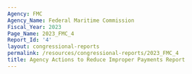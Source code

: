 ```yaml
---
Agency: FMC
Agency_Name: Federal Maritime Commission
Fiscal_Year: 2023
Page_Name: 2023_FMC_4
Report_Id: '4'
layout: congressional-reports
permalink: /resources/congressional-reports/2023_FMC_4
title: Agency Actions to Reduce Improper Payments Report
---
```


